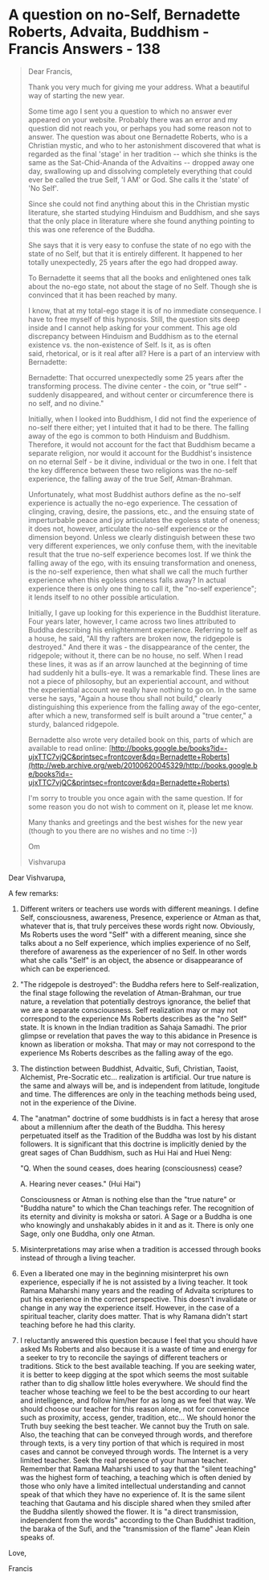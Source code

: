 # A question on no-Self, Bernadette Roberts, Advaita, Buddhism - Francis Answers - 138

>Dear Francis,
>
>Thank you very much for giving me your address. What a beautiful way of starting the new year.
>
>Some time ago I sent you a question to which no answer ever appeared on your website. Probably there was an error and my question did not reach you, or perhaps you had some reason not to answer. The question was about one Bernadette Roberts, who is a Christian mystic, and who to her astonishment discovered that what is regarded as the final 'stage' in her tradition -- which she thinks is the same as the Sat-Chid-Ananda of the Advaitins -- dropped away one day, swallowing up and dissolving completely everything that could ever be called the true Self, 'I AM' or God. She calls it the 'state' of 'No Self'.
>
>Since she could not find anything about this in the Christian mystic literature, she started studying Hinduism and Buddhism, and she says that the only place in literature where she found anything pointing to this was one reference of the Buddha.
>
>She says that it is very easy to confuse the state of no ego with the state of no Self, but that it is entirely different. It happened to her totally unexpectedly, 25 years after the ego had dropped away.
>
>To Bernadette it seems that all the books and enlightened ones talk about the no-ego state, not about the stage of no Self. Though she is convinced that it has been reached by many.
>
>I know, that at my total-ego stage it is of no immediate consequence. I have to free myself of this hypnosis. Still, the question sits deep inside and I cannot help asking for your comment. This age old discrepancy between Hinduism and Buddhism as to the eternal existence vs. the non-existence of Self. Is it, as is often said, rhetorical, or is it real after all? Here is a part of an interview with Bernadette:
>
>Bernadette: That occurred unexpectedly some 25 years after the transforming process. The divine center - the coin, or "true self" - suddenly disappeared, and without center or circumference there is no self, and no divine."
>
>Initially, when I looked into Buddhism, I did not find the experience of no-self there either; yet I intuited that it had to be there. The falling away of the ego is common to both Hinduism and Buddhism. Therefore, it would not account for the fact that Buddhism became a separate religion, nor would it account for the Buddhist's insistence on no eternal Self - be it divine, individual or the two in one. I felt that the key difference between these two religions was the no-self experience, the falling away of the true Self, Atman-Brahman.
>
>Unfortunately, what most Buddhist authors define as the no-self experience is actually the no-ego experience. The cessation of clinging, craving, desire, the passions, etc., and the ensuing state of imperturbable peace and joy articulates the egoless state of oneness; it does not, however, articulate the no-self experience or the dimension beyond. Unless we clearly distinguish between these two very different experiences, we only confuse them, with the inevitable result that the true no-self experience becomes lost. If we think the falling away of the ego, with its ensuing transformation and oneness, is the no-self experience, then what shall we call the much further experience when this egoless oneness falls away? In actual experience there is only one thing to call it, the "no-self experience"; it lends itself to no other possible articulation.
>
>Initially, I gave up looking for this experience in the Buddhist literature. Four years later, however, I came across two lines attributed to Buddha describing his enlightenment experience. Referring to self as a house, he said, "All thy rafters are broken now, the ridgepole is destroyed." And there it was - the disappearance of the center, the ridgepole; without it, there can be no house, no self. When I read these lines, it was as if an arrow launched at the beginning of time had suddenly hit a bulls-eye. It was a remarkable find. These lines are not a piece of philosophy, but an experiential account, and without the experiential account we really have nothing to go on. In the same verse he says, "Again a house thou shall not build," clearly distinguishing this experience from the falling away of the ego-center, after which a new, transformed self is built around a "true center," a sturdy, balanced ridgepole.
>
>Bernadette also wrote very detailed book on this, parts of which are available to read online: [http://books.google.be/books?id=-ujxTTC7vjQC&printsec=frontcover&dq=Bernadette+Roberts](http://web.archive.org/web/20100620045329/http://books.google.be/books?id=-ujxTTC7vjQC&printsec=frontcover&dq=Bernadette+Roberts)
>
>I'm sorry to trouble you once again with the same question. If for some reason you do not wish to comment on it, please let me know.
>
>Many thanks and greetings and the best wishes for the new year (though to you there are no wishes and no time :-))
>
>Om
>
>Vishvarupa

Dear Vishvarupa,

A few remarks:

1. Different writers or teachers use words with different meanings. I define Self, consciousness, awareness, Presence, experience or Atman as that, whatever that is, that truly perceives these words right now. Obviously, Ms Roberts uses the word "Self" with a different meaning, since she talks about a no Self experience, which implies experience of no Self, therefore of awareness as the experiencer of no Self. In other words what she calls "Self" is an object, the absence or disappearance of which can be experienced.

2. "The ridgepole is destroyed": the Buddha refers here to Self-realization, the final stage following the revelation of Atman-Brahman, our true nature, a revelation that potentially destroys ignorance, the belief that we are a separate consciousness. Self realization may or may not correspond to the experience Ms Roberts describes as the "no Self" state. It is known in the Indian tradition as Sahaja Samadhi. The prior glimpse or revelation that paves the way to this abidance in Presence is known as liberation or moksha. That may or may not correspond to the experience Ms Roberts describes as the falling away of the ego.

3. The distinction between Buddhist, Advaitic, Sufi, Christian, Taoist, Alchemist, Pre-Socratic etc… realization is artificial. Our true nature is the same and always will be, and is independent from latitude, longitude and time. The differences are only in the teaching methods being used, not in the experience of the Divine.

4. The "anatman" doctrine of some buddhists is in fact a heresy that arose about a millennium after the death of the Buddha. This heresy perpetuated itself as the Tradition of the Buddha was lost by his distant followers. It is significant that this doctrine is implicitly denied by the great sages of Chan Buddhism, such as Hui Hai and Huei Neng:

    "Q. When the sound ceases, does hearing (consciousness) cease?

    A. Hearing never ceases." (Hui Hai")

    Consciousness or Atman is nothing else than the "true nature" or "Buddha nature" to which the Chan teachings refer. The recognition of its eternity and divinity is moksha or satori. A Sage or a Buddha is one who knowingly and unshakably abides in it and as it. There is only one Sage, only one Buddha, only one Atman.

5. Misinterpretations may arise when a tradition is accessed through books instead of through a living teacher.

6. Even a liberated one may in the beginning misinterpret his own experience, especially if he is not assisted by a living teacher. It took Ramana Maharshi many years and the reading of Advaita scriptures to put his experience in the correct perspective. This doesn't invalidate or change in any way the experience itself. However, in the case of a spiritual teacher, clarity does matter. That is why Ramana didn't start teaching before he had this clarity.

7. I reluctantly answered this question because I feel that you should have asked Ms Roberts and also because it is a waste of time and energy for a seeker to try to reconcile the sayings of different teachers or traditions. Stick to the best available teaching. If you are seeking water, it is better to keep digging at the spot which seems the most suitable rather than to dig shallow little holes everywhere. We should find the teacher whose teaching we feel to be the best according to our heart and intelligence, and follow him/her for as long as we feel that way. We should choose our teacher for this reason alone, not for convenience such as proximity, access, gender, tradition, etc… We should honor the Truth buy seeking the best teacher. We cannot buy the Truth on sale. Also, the teaching that can be conveyed through words, and therefore through texts, is a very tiny portion of that which is required in most cases and cannot be conveyed through words. The Internet is a very limited teacher. Seek the real presence of your human teacher. Remember that Ramana Maharshi used to say that the "silent teaching" was the highest form of teaching, a teaching which is often denied by those who only have a limited intellectual understanding and cannot speak of that which they have no experience of. It is the same silent teaching that Gautama and his disciple shared when they smiled after the Buddha silently showed the flower. It is "a direct transmission, independent from the words" according to the Chan Buddhist tradition, the baraka of the Sufi, and the "transmission of the flame" Jean Klein speaks of.

Love,

Francis